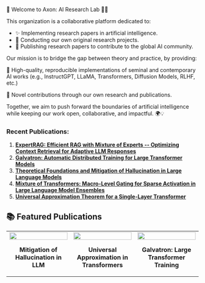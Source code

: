 🌌 Welcome to Axon: AI Research Lab 🚀🤖

This organization is a collaborative platform dedicated to:
- ✨ Implementing research papers in artificial intelligence.
- 🧠 Conducting our own original research projects.
- 📑 Publishing research papers to contribute to the global AI community.

Our mission is to bridge the gap between theory and practice, by providing:

🔬 High-quality, reproducible implementations of seminal and contemporary AI works (e.g., InstructGPT, LLaMA, Transformers, Diffusion Models, RLHF, etc.)

📝 Novel contributions through our own research and publications.

Together, we aim to push forward the boundaries of artificial intelligence while keeping our work open, collaborative, and impactful. 🌍💡

### **Recent Publications:**
1. **[ExpertRAG: Efficient RAG with Mixture of Experts -- Optimizing Context Retrieval for Adaptive LLM Responses ](https://arxiv.org/abs/2504.08744)**
2. **[Galvatron: Automatic Distributed Training for Large Transformer Models](https://arxiv.org/abs/2504.03662)**
3. **[Theoretical Foundations and Mitigation of Hallucination in Large Language Models ](https://arxiv.org/abs/2507.22915)**
4. **[Mixture of Transformers: Macro-Level Gating for Sparse Activation in Large Language Model Ensembles](http://dx.doi.org/10.13140/RG.2.2.25049.02400)**
5. **[Universal Approximation Theorem for a Single-Layer Transformer](https://arxiv.org/abs/2507.10581)**

## 📚 Featured Publications  

<table>
<tr>
<td width="33%">
  <a href="https://arxiv.org/abs/2507.22915">
    <img src="https://github.com/Axon-AI-Research-Labs/assists-/blob/main/Math.jpg" width="100%">
  </a>
  <p align="center"><b>Mitigation of Hallucination in LLM</b></p>
</td>
<td width="33%">
  <a href="https://arxiv.org/abs/2507.10581">
    <img src="https://github.com/Axon-AI-Research-Labs/assists-/blob/main/theory.jpg" width="100%">
  </a>
  <p align="center"><b>Universal Approximation in Transformers</b></p>
</td>
<td width="33%">
  <a href="https://arxiv.org/abs/2504.03662">
    <img src="https://github.com/Axon-AI-Research-Labs/assists-/blob/main/Galvatron.jpg" width="100%">
  </a>
  <p align="center"><b>Galvatron: Large Transformer Training</b></p>
</td>
</tr>
</table>
